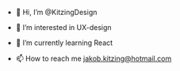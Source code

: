 - 👋 Hi, I’m @KitzingDesign
- 👀 I’m interested in UX-design
- 🌱 I’m currently learning React

- 📫 How to reach me jakob.kitzing@hotmail.com

<!---
KitzingDesign/KitzingDesign is a ✨ special ✨ repository because its `README.md` (this file) appears on your GitHub profile.
You can click the Preview link to take a look at your changes.
--->
